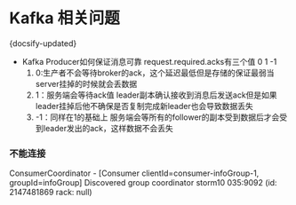 # Kafka 相关问题
{docsify-updated}


+ Kafka Producer如何保证消息可靠
request.required.acks有三个值 0 1 -1
    1. 0:生产者不会等待broker的ack，这个延迟最低但是存储的保证最弱当server挂掉的时候就会丢数据
    2. 1：服务端会等待ack值 leader副本确认接收到消息后发送ack但是如果leader挂掉后他不确保是否复制完成新leader也会导致数据丢失
    3. -1：同样在1的基础上 服务端会等所有的follower的副本受到数据后才会受到leader发出的ack，这样数据不会丢失

### 不能连接
ConsumerCoordinator  - [Consumer clientId=consumer-infoGroup-1, groupId=infoGroup] Discovered group coordinator storm10
035:9092 (id: 2147481869 rack: null)